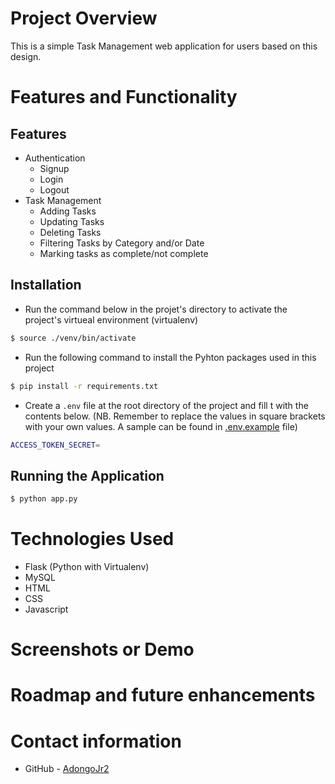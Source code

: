 # Project Overview
This is a simple Task Management web application for users based on this design.

# Features and Functionality
## Features
- Authentication
  - Signup 
  - Login
  - Logout
- Task Management
  - Adding Tasks
  - Updating Tasks
  - Deleting Tasks
  - Filtering Tasks by Category and/or Date
  - Marking tasks as complete/not complete

## Installation
- Run the command below in the projet's directory to activate the project's virtueal environment (virtualenv)
```bash
$ source ./venv/bin/activate
```
- Run the following command to install the Pyhton packages used in this project 
```bash
$ pip install -r requirements.txt
```
- Create a `.env` file at the root directory of the project and fill t with the contents below. (NB. Remember to replace the values in square brackets with your own values. A sample can be found in [.env.example](.env.example) file)
```bash
ACCESS_TOKEN_SECRET=
```
## Running the Application
```bash
$ python app.py
```

# Technologies Used
- Flask (Python with Virtualenv)
- MySQL
- HTML
- CSS
- Javascript

# Screenshots or Demo

# Roadmap and future enhancements

# Contact information
- GitHub - <a href="https://github.com/AdongoJr2" target="_blank">AdongoJr2</a>
